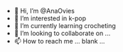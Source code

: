 - 👋 Hi, I’m @AnaOvies
- 👀 I’m interested in k-pop
- 🌱 I’m currently learning crocheting
- 💞️ I’m looking to collaborate on ...
- 📫 How to reach me ... blank ...

<!---

--->
